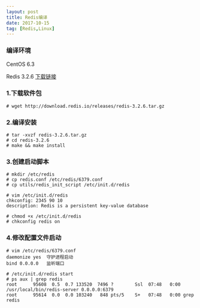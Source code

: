 ```yaml
---
layout: post
title: Redis编译
date: 2017-10-15 
tag: [Redis,Linux]
---
```



### 编译环境
CentOS 6.3

Redis 3.2.6    [下载链接](http://download.redis.io/releases/redis-3.2.6.tar.gz)

### 1.下载软件包
```
# wget http://download.redis.io/releases/redis-3.2.6.tar.gz
```

### 2.编译安装
```
# tar -xvzf redis-3.2.6.tar.gz
# cd redis-3.2.6
# make && make install
```

### 3.创建启动脚本
```
# mkdir /etc/redis
# cp redis.conf /etc/redis/6379.conf
# cp utils/redis_init_script /etc/init.d/redis

# vim /etc/init.d/redis
chkconfig: 2345 90 10
description: Redis is a persistent key-value database

# chmod +x /etc/init.d/redis
# chkconfig redis on
```

### 4.修改配置文件启动
```
# vim /etc/redis/6379.conf
daemonize yes  守护进程启动
bind 0.0.0.0   监听端口

# /etc/init.d/redis start
# ps aux | grep redis
root      95608  0.5  0.7 133520  7496 ?        Ssl  07:48   0:00 /usr/local/bin/redis-server 0.0.0.0:6379        
root      95614  0.0  0.0 103240   848 pts/5    S+   07:48   0:00 grep redis
```
